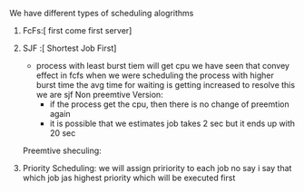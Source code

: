 We have different types of scheduling alogrithms
1) FcFs:[ first come first server]


2) SJF :[ Shortest Job First]
    - process with least burst tiem will get cpu
    we have seen that convey effect in fcfs when we were scheduling the process with higher burst time the avg time for waiting is getting increased 
    to resolve this we are sjf
    Non preemtive Version:
        - if the process get the cpu, then there is no change of preemtion again
        - it is possible that we estimates job takes 2 sec but it ends up with 20 sec

     Preemtive sheculing:

3) Priority Scheduling:
    we will assign pririority to each job no say i say that which job jas highest priority which will be executed first 

    